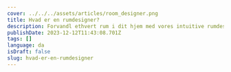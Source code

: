 ```yaml
---
cover: ../../../assets/articles/room_designer.png
title: Hvad er en rumdesigner?
description: Forvandl ethvert rum i dit hjem med vores intuitive rumdesignerværktøj i 2D eller 3D.
publishDate: 2023-12-12T11:43:08.701Z
tags: []
language: da
isDraft: false
slug: hvad-er-en-rumdesigner
---
```


